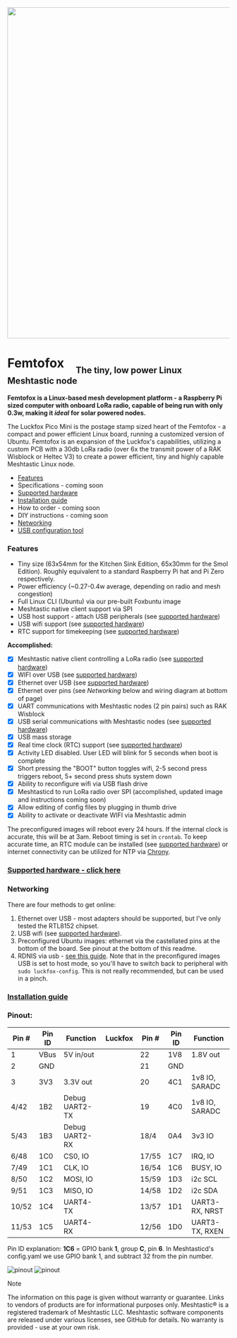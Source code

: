 <img src="assets/images/KSE_side_shot.png" width="750">


# Femtofox &nbsp;&nbsp;&nbsp;<sub><sub>The tiny, low power Linux Meshtastic node
**Femtofox is a Linux-based mesh development platform - a Raspberry Pi sized computer with onboard LoRa radio, capable of being run with only 0.3w, making it *ideal* for solar powered nodes.**

The Luckfox Pico Mini is the postage stamp sized heart of the Femtofox - a compact and power efficient Linux board, running a customized version of Ubuntu. Femtofox is an expansion of the Luckfox's capabilities, utilizing a custom PCB with a 30db LoRa radio (over 6x the transmit power of a RAK Wisblock or Heltec V3) to create a power efficient, tiny and highly capable Meshtastic Linux node.

- [Features](#features)
- Specifications - coming soon
- [Supported hardware](./supported_hardware.md)
- [Installation guide](./foxbuntu_install.md)
- How to order - coming soon
- DIY instructions - coming soon
- [Networking](#networking)
- [USB configuration tool](./usb_config.md) 

### Features
* Tiny size (63x54mm for the Kitchen Sink Edition, 65x30mm for the Smol Edition). Roughly equivalent to a standard Raspberry Pi hat and Pi Zero respectively.
* Power efficiency (~0.27-0.4w average, depending on radio and mesh congestion)
* Full Linux CLI (Ubuntu) via our pre-built Foxbuntu image
* Meshtastic native client support via SPI
* USB host support - attach USB peripherals (see [supported hardware](supported_hardware.md))
* USB wifi support (see [supported hardware](supported_hardware.md))
* RTC support for timekeeping (see [supported hardware](supported_hardware.md))

**Accomplished:**
- [x] Meshtastic native client controlling a LoRa radio (see [supported hardware](supported_hardware.md))
- [x] WIFI over USB (see [supported hardware](supported_hardware.md))
- [x] Ethernet over USB (see [supported hardware](supported_hardware.md))
- [x] Ethernet over pins (see *Networking* below and wiring diagram at bottom of page)
- [x] UART communications with Meshtastic nodes (2 pin pairs) such as RAK Wisblock
- [x] USB serial communications with Meshtastic nodes (see [supported hardware](supported_hardware.md))
- [x] USB mass storage
- [x] Real time clock (RTC) support (see [supported hardware](supported_hardware.md))
- [x] Activity LED disabled. User LED will blink for 5 seconds when boot is complete
- [x] Short pressing the "BOOT" button toggles wifi, 2-5 second press triggers reboot, 5+ second press shuts system down
- [x] Ability to reconfigure wifi via USB flash drive
- [x] Meshtasticd to run LoRa radio over SPI (accomplished, updated image and instructions coming soon)
- [x] Allow editing of config files by plugging in thumb drive
- [x] Ability to activate or deactivate WIFI via Meshtastic admin

The preconfigured images will reboot every 24 hours. If the internal clock is accurate, this will be at 3am. Reboot timing is set in `crontab`. To keep accurate time, an RTC module can be installed (see [supported hardware](supported_hardware.md)) or internet connectivity can be utilized for NTP via [Chrony](https://chrony-project.org/).

### [Supported hardware - click here](supported_hardware.md)

### Networking
There are four methods to get online:
1. Ethernet over USB - most adapters should be supported, but I've only tested the RTL8152 chipset.
2. USB wifi  (see [supported hardware](supported_hardware.md)).
3. Preconfigured Ubuntu images: ethernet via the castellated pins at the bottom of the board. See pinout at the bottom of this readme.
4. RDNIS via usb - [see this guide](https://web.archive.org/web/20241006173648/https://wiki.luckfox.com/Luckfox-Pico/Luckfox-Pico-Network-Sharing-1/). Note that in the preconfigured images USB is set to host mode, so you'll have to switch back to peripheral with `sudo luckfox-config`. This is not really recommended, but can be used in a pinch.

### [Installation guide](foxbuntu_install.md)

### Pinout:
|Pin #|Pin ID |Function      |Luckfox |Pin #|Pin ID |Function      |
|-----|-------|--------------|--------|-----|-------|--------------|
|1    |VBus   |5V in/out     |        |22   |1V8    |1.8V out      |
|2    |GND    |              |        |21   |GND    |              |
|3    |3V3    |3.3V out      |        |20   |4C1    |1v8 IO, SARADC|
|4/42 |1B2    |Debug UART2-TX|        |19   |4C0    |1v8 IO, SARADC|
|5/43 |1B3    |Debug UART2-RX|        |18/4 |0A4    |3v3 IO        |
|6/48 |1C0    |CS0, IO       |        |17/55|1C7    |IRQ, IO       |
|7/49 |1C1    |CLK, IO       |        |16/54|1C6    |BUSY, IO      |
|8/50 |1C2    |MOSI, IO      |        |15/59|1D3    |i2c SCL       |
|9/51 |1C3    |MISO, IO      |        |14/58|1D2    |i2c SDA       |
|10/52|1C4    |UART4-TX      |        |13/57|1D1    |UART3-RX, NRST|
|11/53|1C5    |UART4-RX      |        |12/56|1D0    |UART3-TX, RXEN|

Pin ID explanation: **1C6** = GPIO bank **1**, group **C**, pin **6**.
In Meshtasticd's config.yaml we use GPIO bank 1, and subtract 32 from the pin number.

![pinout](assets/images/luckfox_pinout.png)
![pinout](assets/images/luckfox_pico_mini_original_wiring_diagram.jpg)

> [!NOTE]
> The information on this page is given without warranty or guarantee. Links to vendors of products are for informational purposes only.
> Meshtastic® is a registered trademark of Meshtastic LLC. Meshtastic software components are released under various licenses, see GitHub for details. No warranty is provided - use at your own risk.
<!--stackedit_data:
eyJoaXN0b3J5IjpbMTAyOTUxODA1MywtODA3NjYxMjY1XX0=
-->
